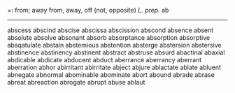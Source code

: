 =: from; away from, away, off (not, opposite)
*L. prep.* ab

---
abscess
abscind
abscise
abscissa
abscission
abscond
absence
absent
absolute
absolve
absonant
absorb
absorptance
absorption
absorptive
absqatulate
abstain
abstemious
abstention
absterge
abstersion
abstersive
abstinence
abstinency
abstinent
abstract
abstruse
absurd
abactinal
abaxial
abdicable
abdicate
abducent
abduct
aberrance
aberrancy
aberrant
aberration
abhor
abirritant
abirritate
abject
abjure
ablactate
ablate
abluent
abnegate
abnormal
abominable
abominate
abort
abound
abrade
abrase
abreat
abreaction
abrogate
abrupt
abuse
ablaut

